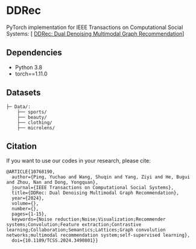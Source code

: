 # DDRec

PyTorch implementation for IEEE Transactions on Computational Social Systems: [ [DDRec: Dual Denoising Multimodal Graph Recommendation](https://doi.org/10.1109/TCSS.2024.3490801)]

## Dependencies

- Python 3.8
- torch==1.11.0

## Datasets

```
├─ Data/: 
    ├── sports/
    ├── beauty/
    ├── clothing/
    ├── microlens/
```

## Citation

If you want to use our codes in your research, please cite:

```
@ARTICLE{10768190,
  author={Ping, Yuchao and Wang, Shuqin and Yang, Ziyi and He, Bugui and Zhou, Nan and Dong, Yongquan},
  journal={IEEE Transactions on Computational Social Systems}, 
  title={DDRec: Dual Denoising Multimodal Graph Recommendation}, 
  year={2024},
  volume={},
  number={},
  pages={1-15},
  keywords={Noise reduction;Noise;Visualization;Recommender systems;Convolution;Feature extraction;Contrastive learning;Collaboration;Semantics;Lattices;Graph convolution networks;multimodal recommendation system;self-supervised learning},
  doi={10.1109/TCSS.2024.3490801}}

```
